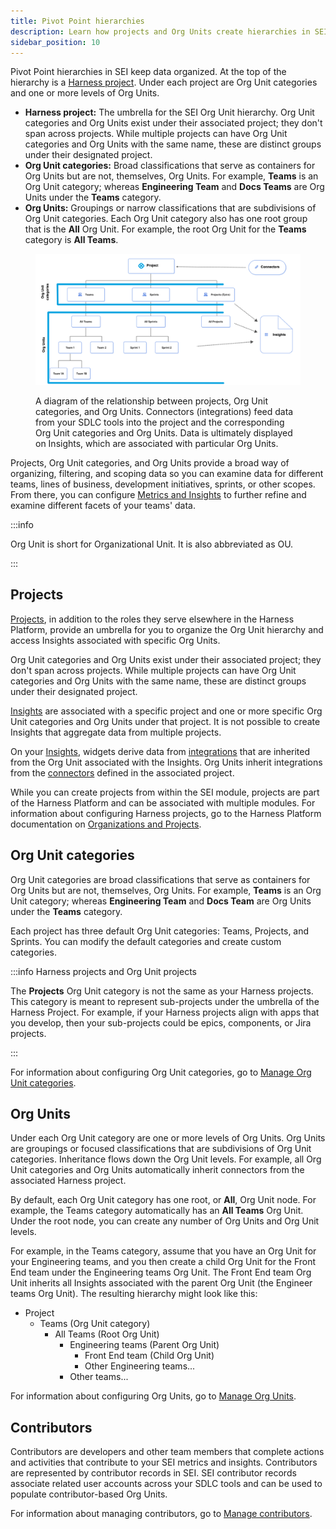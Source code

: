 ```yaml
---
title: Pivot Point hierarchies
description: Learn how projects and Org Units create hierarchies in SEI.
sidebar_position: 10
---
```


Pivot Point hierarchies in SEI keep data organized. At the top of the hierarchy is a [Harness project](/docs/category/organizations-and-projects). Under each project are Org Unit categories and one or more levels of Org Units.

* **Harness project:** The umbrella for the SEI Org Unit hierarchy. Org Unit categories and Org Units exist under their associated project; they don't span across projects. While multiple projects can have Org Unit categories and Org Units with the same name, these are distinct groups under their designated project.
* **Org Unit categories:** Broad classifications that serve as containers for Org Units but are not, themselves, Org Units. For example, **Teams** is an Org Unit category; whereas **Engineering Team** and **Docs Teams** are Org Units under the **Teams** category.
* **Org Units:** Groupings or narrow classifications that are subdivisions of Org Unit categories. Each Org Unit category also has one root group that is the **All** Org Unit. For example, the root Org Unit for the **Teams** category is **All Teams**.

<figure>

![](./static/org-unit-hierarchies-diagram.png)

<figcaption>A diagram of the relationship between projects, Org Unit categories, and Org Units. Connectors (integrations) feed data from your SDLC tools into the project and the corresponding Org Unit categories and Org Units. Data is ultimately displayed on Insights, which are associated with particular Org Units.</figcaption>
</figure>

Projects, Org Unit categories, and Org Units provide a broad way of organizing, filtering, and scoping data so you can examine data for different teams, lines of business, development initiatives, sprints, or other scopes. From there, you can configure [Metrics and Insights](/docs/categories/metrics-and-insights) to further refine and examine different facets of your teams' data.

:::info

Org Unit is short for Organizational Unit. It is also abbreviated as OU.

:::

## Projects

[Projects](/docs/category/organizations-and-projects), in addition to the roles they serve elsewhere in the Harness Platform, provide an umbrella for you to organize the Org Unit hierarchy and access Insights associated with specific Org Units.

Org Unit categories and Org Units exist under their associated project; they don't span across projects. While multiple projects can have Org Unit categories and Org Units with the same name, these are distinct groups under their designated project.

[Insights](../sei-metrics-and-insights/sei-insights.md) are associated with a specific project and one or more specific Org Unit categories and Org Units under that project. It is not possible to create Insights that aggregate data from multiple projects.

On your [Insights](../sei-metrics-and-insights/sei-insights.md), widgets derive data from [integrations](/docs/category/connectors-and-integrations) that are inherited from the Org Unit associated with the Insights. Org Units inherit integrations from the [connectors](/docs/category/connectors-and-integrations) defined in the associated project.

While you can create projects from within the SEI module, projects are part of the Harness Platform and can be associated with multiple modules. For information about configuring Harness projects, go to the Harness Platform documentation on [Organizations and Projects](/docs/category/organizations-and-projects).

## Org Unit categories

Org Unit categories are broad classifications that serve as containers for Org Units but are not, themselves, Org Units. For example, **Teams** is an Org Unit category; whereas **Engineering Team** and **Docs Team** are Org Units under the **Teams** category.

Each project has three default Org Unit categories: Teams, Projects, and Sprints. You can modify the default categories and create custom categories.

:::info Harness projects and Org Unit projects

The **Projects** Org Unit category is not the same as your Harness projects. This category is meant to represent sub-projects under the umbrella of the Harness Project. For example, if your Harness projects align with apps that you develop, then your sub-projects could be epics, components, or Jira projects.

:::

For information about configuring Org Unit categories, go to [Manage Org Unit categories](./manage-org-unit-cat.md).

## Org Units

Under each Org Unit category are one or more levels of Org Units. Org Units are groupings or focused classifications that are subdivisions of Org Unit categories. Inheritance flows down the Org Unit levels. For example, all Org Unit categories and Org Units automatically inherit connectors from the associated Harness project.

By default, each Org Unit category has one root, or **All**, Org Unit node. For example, the Teams category automatically has an **All Teams** Org Unit. Under the root node, you can create any number of Org Units and Org Unit levels.

For example, in the Teams category, assume that you have an Org Unit for your Engineering teams, and you then create a child Org Unit for the Front End team under the Engineering teams Org Unit. The Front End team Org Unit inherits all Insights associated with the parent Org Unit (the Engineer teams Org Unit). The resulting hierarchy might look like this:

* Project
  * Teams (Org Unit category)
    * All Teams (Root Org Unit)
      * Engineering teams (Parent Org Unit)
        * Front End team (Child Org Unit)
        * Other Engineering teams...
      * Other teams...

For information about configuring Org Units, go to [Manage Org Units](./manage-org-units.md).

## Contributors

Contributors are developers and other team members that complete actions and activities that contribute to your SEI metrics and insights. Contributors are represented by contributor records in SEI. SEI contributor records associate related user accounts across your SDLC tools and can be used to populate contributor-based Org Units.

For information about managing contributors, go to [Manage contributors](./manage-contributors.md).
